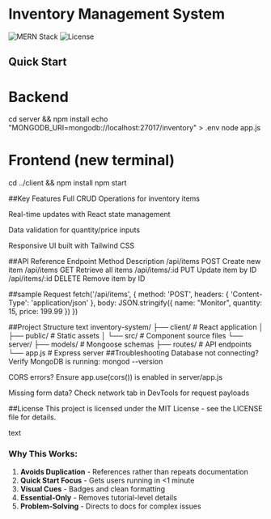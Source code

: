 # Inventory Management System

![MERN Stack](https://img.shields.io/badge/Stack-MERN-brightgreen)
![License](https://img.shields.io/badge/License-MIT-blue)

## Quick Start

# Backend
cd server && npm install
echo "MONGODB_URI=mongodb://localhost:27017/inventory" > .env
node app.js

# Frontend (new terminal)
cd ../client && npm install
npm start

##Key Features
Full CRUD Operations for inventory items

Real-time updates with React state management

Data validation for quantity/price inputs

Responsive UI built with Tailwind CSS

##API Reference
Endpoint	Method	Description
/api/items	POST	Create new item
/api/items	GET	Retrieve all items
/api/items/:id	PUT	Update item by ID
/api/items/:id	DELETE	Remove item by ID

##sample Request 
fetch('/api/items', {
  method: 'POST',
  headers: { 'Content-Type': 'application/json' },
  body: JSON.stringify({
    name: "Monitor",
    quantity: 15,
    price: 199.99
  })
})

##Project Structure
text
inventory-system/
├── client/           # React application
│   ├── public/       # Static assets
│   └── src/          # Component source files
└── server/
    ├── models/       # Mongoose schemas
    ├── routes/       # API endpoints
    └── app.js        # Express server
##Troubleshooting
Database not connecting?
Verify MongoDB is running: mongod --version

CORS errors?
Ensure app.use(cors()) is enabled in server/app.js

Missing form data?
Check network tab in DevTools for request payloads

##License
This project is licensed under the MIT License - see the LICENSE file for details.

text

### Why This Works:
1. **Avoids Duplication** - References rather than repeats documentation
2. **Quick Start Focus** - Gets users running in <1 minute
3. **Visual Cues** - Badges and clean formatting
4. **Essential-Only** - Removes tutorial-level details
5. **Problem-Solving** - Directs to docs for complex issues



